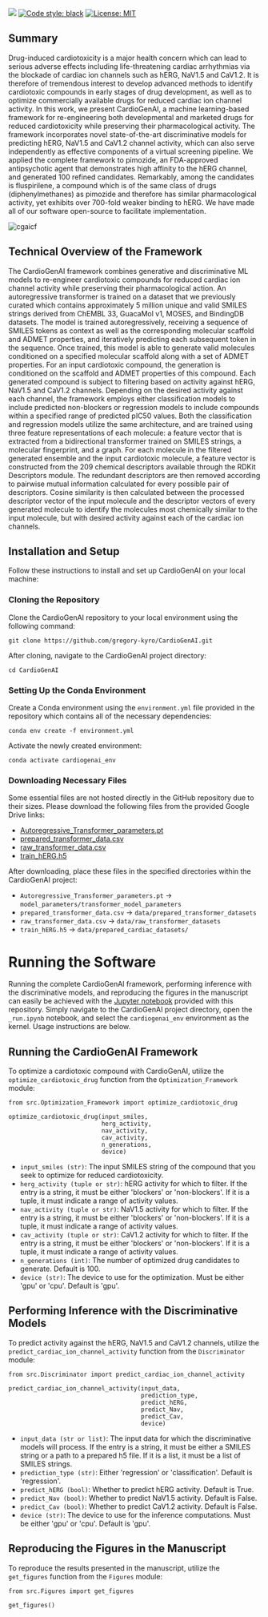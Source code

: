 <p align="center">
<src="![cardiogenai_logo_mini](https://github.com/gregory-kyro/CardioGenAI/assets/98780179/2d67c4c4-98d0-46b7-acea-61a05acbe2df)">
</p>

[![](https://img.shields.io/badge/python-3.11+-blue.svg)](https://www.python.org/downloads/)
[![Code style: black](https://img.shields.io/badge/code%20style-black-000000.svg)](https://github.com/psf/black)
[![License: MIT](https://img.shields.io/badge/License-MIT-yellow.svg)](https://github.com/gregory-kyro/CardioGenAI/blob/main/LICENSE)

## Summary
Drug-induced cardiotoxicity is a major health concern which can lead to serious adverse effects including life-threatening cardiac arrhythmias via the blockade of cardiac ion channels such as hERG, NaV1.5 and CaV1.2. It is therefore of tremendous interest to develop advanced methods to identify cardiotoxic compounds in early stages of drug development, as well as to optimize commercially available drugs for reduced cardiac ion channel activity. In this work, we present CardioGenAI, a machine learning-based framework for re-engineering both developmental and marketed drugs for reduced cardiotoxicity while preserving their pharmacological activity. The framework incorporates novel state-of-the-art discriminative models for predicting hERG, NaV1.5 and CaV1.2 channel activity, which can also serve independently as effective components of a virtual screening pipeline. We applied the complete framework to pimozide, an FDA-approved antipsychotic agent that demonstrates high affinity to the hERG channel, and generated 100 refined candidates. Remarkably, among the candidates is fluspirilene, a compound which is of the same class of drugs (diphenylmethanes) as pimozide and therefore has similar pharmacological activity, yet exhibits over 700-fold weaker binding to hERG. We have made all of our software open-source to facilitate implementation.

![cgaicf](https://github.com/gregory-kyro/CardioGenAI/assets/98780179/960a9e40-1c98-45c8-a770-19bb2366f647)

## Technical Overview of the Framework
The CardioGenAI framework combines generative and discriminative ML models to re-engineer cardiotoxic compounds for reduced cardiac ion channel activity while preserving their pharmacological action. An autoregressive transformer is trained on a dataset that we previously curated which contains approximately 5 million unique and valid SMILES strings derived from ChEMBL 33, GuacaMol v1, MOSES, and BindingDB datasets. The model is trained autoregressively, receiving a sequence of SMILES tokens as context as well as the corresponding molecular scaffold and ADMET properties, and iteratively predicting each subsequent token in the sequence. Once trained, this model is able to generate valid molecules conditioned on a specified molecular scaffold along with a set of ADMET properties. For an input cardiotoxic compound, the generation is conditioned on the scaffold and ADMET properties of this compound. Each generated compound is subject to filtering based on activity against hERG, NaV1.5 and CaV1.2 channels. Depending on the desired activity against each channel, the framework employs either classification models to include predicted non-blockers or regression models to include compounds within a specified range of predicted pIC50 values. Both the classification and regression models utilize the same architecture, and are trained using three feature representations of each molecule: a feature vector that is extracted from a bidirectional transformer trained on SMILES strings, a molecular fingerprint, and a graph. For each molecule in the filtered generated ensemble and the input cardiotoxic molecule, a feature vector is constructed from the 209 chemical descriptors available through the RDKit Descriptors module. The redundant descriptors are then removed according to pairwise mutual information calculated for every possible pair of descriptors. Cosine similarity is then calculated between the processed descriptor vector of the input molecule and the descriptor vectors of every generated molecule to identify the molecules most chemically similar to the input molecule, but with desired activity against each of the cardiac ion channels.

## Installation and Setup
Follow these instructions to install and set up CardioGenAI on your local machine:

### Cloning the Repository
Clone the CardioGenAI repository to your local environment using the following command:

```
git clone https://github.com/gregory-kyro/CardioGenAI.git
```

After cloning, navigate to the CardioGenAI project directory:

```
cd CardioGenAI
```

### Setting Up the Conda Environment
Create a Conda environment using the `environment.yml` file provided in the repository which contains all of the necessary dependencies:

```
conda env create -f environment.yml
```

Activate the newly created environment:

```
conda activate cardiogenai_env
```

### Downloading Necessary Files
Some essential files are not hosted directly in the GitHub repository due to their sizes. Please download the following files from the provided Google Drive links:

- [Autoregressive_Transformer_parameters.pt](https://drive.google.com/file/d/1oj2OkjRNX3rYN9xv0GKkANjWKf1ebLLN/view?usp=sharing)
- [prepared_transformer_data.csv](https://drive.google.com/file/d/1l2Osk7zFj4rTyrjAi7EJ1GMrsYMbcRHI/view?usp=drive_link)
- [raw_transformer_data.csv](https://drive.google.com/file/d/1pVOFnNT2sfLRaLoHnF-qDCs6G_worX0e/view?usp=drive_link)
- [train_hERG.h5](https://drive.google.com/file/d/1xfNwpVIhqWyFW_3z3sUyuy-45i248J-0/view?usp=drive_link)

After downloading, place these files in the specified directories within the CardioGenAI project:

- `Autoregressive_Transformer_parameters.pt` → `model_parameters/transformer_model_parameters`
- `prepared_transformer_data.csv` → `data/prepared_transformer_datasets`
- `raw_transformer_data.csv` → `data/raw_transformer_datasets`
- `train_hERG.h5` → `data/prepared_cardiac_datasets/`

# Running the Software
Running the complete CardioGenAI framework, performing inference with the discriminative models, and reproducing the figures in the manuscript can easily be achieved with the [Jupyter notebook](https://github.com/gregory-kyro/CardioGenAI/blob/main/_run.ipynb) provided with this repository. Simply navigate to the CardioGenAI project directory, open the `_run.ipynb` notebook, and select the `cardiogenai_env` environment as the kernel. Usage instructions are below.

## Running the CardioGenAI Framework
To optimize a cardiotoxic compound with CardioGenAI, utilize the `optimize_cardiotoxic_drug` function from the `Optimization_Framework` module:

```
from src.Optimization_Framework import optimize_cardiotoxic_drug

optimize_cardiotoxic_drug(input_smiles,
                          herg_activity,
                          nav_activity,
                          cav_activity,
                          n_generations,
                          device)
```

- `input_smiles (str)`: The input SMILES string of the compound that you seek to optimize for reduced cardiotoxicity.
- `herg_activity (tuple or str)`: hERG activity for which to filter. If the entry is a string, it must be either 'blockers' or 'non-blockers'. If it is a tuple, it must indicate a range of activity values.
- `nav_activity (tuple or str)`: NaV1.5 activity for which to filter. If the entry is a string, it must be either 'blockers' or 'non-blockers'. If it is a tuple, it must indicate a range of activity values.
- `cav_activity (tuple or str)`: CaV1.2 activity for which to filter. If the entry is a string, it must be either 'blockers' or 'non-blockers'. If it is a tuple, it must indicate a range of activity values.
- `n_generations (int)`: The number of optimized drug candidates to generate. Default is 100.
- `device (str)`: The device to use for the optimization. Must be either 'gpu' or 'cpu'. Default is 'gpu'.


## Performing Inference with the Discriminative Models

To predict activity against the hERG, NaV1.5 and CaV1.2 channels, utilize the `predict_cardiac_ion_channel_activity` function from the `Discriminator` module:

```
from src.Discriminator import predict_cardiac_ion_channel_activity

predict_cardiac_ion_channel_activity(input_data,
                                     prediction_type,
                                     predict_hERG,
                                     predict_Nav,
                                     predict_Cav,
                                     device)
```

- `input_data (str or list)`: The input data for which the discriminative models will process. If the entry is a string, it must be either a SMILES string or a path to a prepared h5 file. If it is a list, it must be a list of SMILES strings.
- `prediction_type (str)`: Either 'regression' or 'classification'. Default is 'regression'.
- `predict_hERG (bool)`: Whether to predict hERG activity. Default is True.
- `predict_Nav (bool)`: Whether to predict NaV1.5 activity. Default is False.
- `predict_Cav (bool)`: Whether to predict CaV1.2 activity. Default is False.
- `device (str)`: The device to use for the inference computations. Must be either 'gpu' or 'cpu'. Default is 'gpu'.


## Reproducing the Figures in the Manuscript

To reproduce the results presented in the manuscript, utilize the `get_figures` function from the `Figures` module:

```
from src.Figures import get_figures

get_figures()
```
